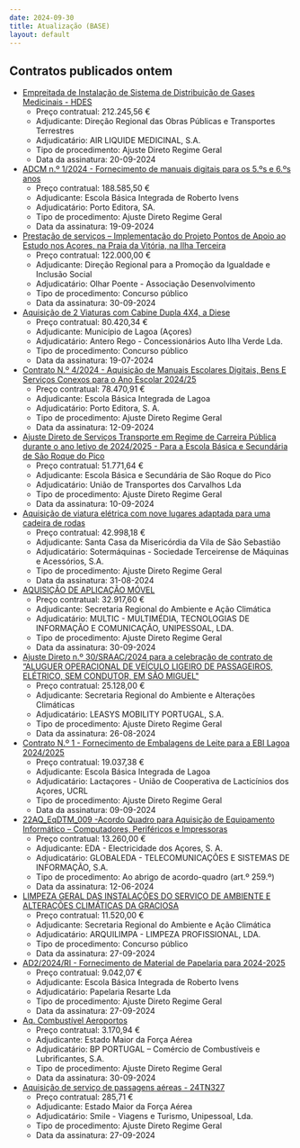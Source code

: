 ```yaml
---
date: 2024-09-30
title: Atualização (BASE)
layout: default
---
```

## Contratos publicados ontem

* [Empreitada de Instalação de Sistema de Distribuição de Gases Medicinais - HDES](https://www.base.gov.pt/Base4/pt/detalhe/?type=contratos&id=10944501)
  * Preço contratual: 212.245,56 €
  * Adjudicante: Direção Regional das Obras Públicas e Transportes Terrestres
  * Adjudicatário: AIR LIQUIDE MEDICINAL, S.A.
  * Tipo de procedimento: Ajuste Direto Regime Geral
  * Data da assinatura: 20-09-2024
* [ADCM n.º 1/2024 - Fornecimento de manuais digitais para os 5.ºs e 6.ºs anos](https://www.base.gov.pt/Base4/pt/detalhe/?type=contratos&id=10944693)
  * Preço contratual: 188.585,50 €
  * Adjudicante: Escola Básica Integrada de Roberto Ivens
  * Adjudicatário: Porto Editora, SA.
  * Tipo de procedimento: Ajuste Direto Regime Geral
  * Data da assinatura: 19-09-2024
* [Prestação de serviços – Implementação do Projeto Pontos de Apoio ao Estudo nos Açores, na Praia da Vitória, na Ilha Terceira](https://www.base.gov.pt/Base4/pt/detalhe/?type=contratos&id=10943942)
  * Preço contratual: 122.000,00 €
  * Adjudicante: Direção Regional para a Promoção da Igualdade e Inclusão Social
  * Adjudicatário: Olhar Poente - Associação Desenvolvimento
  * Tipo de procedimento: Concurso público
  * Data da assinatura: 30-09-2024
* [Aquisição de 2 Viaturas com Cabine Dupla 4X4, a Diese](https://www.base.gov.pt/Base4/pt/detalhe/?type=contratos&id=10943715)
  * Preço contratual: 80.420,34 €
  * Adjudicante: Município de Lagoa (Açores)
  * Adjudicatário: Antero Rego - Concessionários Auto Ilha Verde Lda.
  * Tipo de procedimento: Concurso público
  * Data da assinatura: 19-07-2024
* [Contrato N.º 4/2024 - Aquisição de Manuais Escolares Digitais, Bens E Serviços Conexos para o Ano Escolar 2024/25](https://www.base.gov.pt/Base4/pt/detalhe/?type=contratos&id=10943985)
  * Preço contratual: 78.470,91 €
  * Adjudicante: Escola Básica Integrada de Lagoa
  * Adjudicatário: Porto Editora, S. A.
  * Tipo de procedimento: Ajuste Direto Regime Geral
  * Data da assinatura: 12-09-2024
* [Ajuste Direto de Serviços Transporte em Regime de Carreira Pública durante o ano letivo de 2024/2025 - Para a Escola Básica e Secundária de São Roque do Pico](https://www.base.gov.pt/Base4/pt/detalhe/?type=contratos&id=10944618)
  * Preço contratual: 51.771,64 €
  * Adjudicante: Escola Básica e Secundária de São Roque do Pico
  * Adjudicatário: União  de Transportes dos Carvalhos Lda
  * Tipo de procedimento: Ajuste Direto Regime Geral
  * Data da assinatura: 10-09-2024
* [Aquisição de viatura elétrica com nove lugares adaptada para uma cadeira de rodas](https://www.base.gov.pt/Base4/pt/detalhe/?type=contratos&id=10944639)
  * Preço contratual: 42.998,18 €
  * Adjudicante: Santa Casa da Misericórdia da Vila de São Sebastião
  * Adjudicatário: Sotermáquinas - Sociedade Terceirense de Máquinas e Acessórios, S.A.
  * Tipo de procedimento: Ajuste Direto Regime Geral
  * Data da assinatura: 31-08-2024
* [AQUISIÇÃO DE APLICAÇÃO MÓVEL](https://www.base.gov.pt/Base4/pt/detalhe/?type=contratos&id=10944497)
  * Preço contratual: 32.917,60 €
  * Adjudicante: Secretaria Regional do Ambiente e Ação Climática
  * Adjudicatário: MULTIC - MULTIMÉDIA, TECNOLOGIAS DE INFORMAÇÃO E COMUNICAÇÃO, UNIPESSOAL, LDA.
  * Tipo de procedimento: Ajuste Direto Regime Geral
  * Data da assinatura: 30-09-2024
* [Ajuste Direto n.º 30/SRAAC/2024 para a celebração de contrato de “ALUGUER OPERACIONAL DE VEÍCULO LIGEIRO DE PASSAGEIROS, ELÉTRICO, SEM CONDUTOR, EM SÃO MIGUEL"](https://www.base.gov.pt/Base4/pt/detalhe/?type=contratos&id=10944706)
  * Preço contratual: 25.128,00 €
  * Adjudicante: Secretaria Regional do Ambiente e Alterações Climáticas
  * Adjudicatário: LEASYS MOBILITY PORTUGAL, S.A.
  * Tipo de procedimento: Ajuste Direto Regime Geral
  * Data da assinatura: 26-08-2024
* [Contrato N.º 1 - Fornecimento de Embalagens de Leite para a EBI Lagoa 2024/2025](https://www.base.gov.pt/Base4/pt/detalhe/?type=contratos&id=10944850)
  * Preço contratual: 19.037,38 €
  * Adjudicante: Escola Básica Integrada de Lagoa
  * Adjudicatário: Lactaçores - União de Cooperativa de Lacticínios dos Açores, UCRL
  * Tipo de procedimento: Ajuste Direto Regime Geral
  * Data da assinatura: 09-09-2024
* [22AQ_EqDTM_009 -Acordo Quadro para Aquisição de Equipamento Informático – Computadores, Periféricos e Impressoras](https://www.base.gov.pt/Base4/pt/detalhe/?type=contratos&id=10943682)
  * Preço contratual: 13.260,00 €
  * Adjudicante: EDA - Electricidade dos Açores, S. A.
  * Adjudicatário: GLOBALEDA - TELECOMUNICAÇÕES E SISTEMAS DE INFORMAÇÃO, S.A.
  * Tipo de procedimento: Ao abrigo de acordo-quadro (art.º 259.º)
  * Data da assinatura: 12-06-2024
* [LIMPEZA GERAL DAS INSTALAÇÕES DO SERVIÇO DE AMBIENTE E ALTERAÇÕES CLIMÁTICAS DA GRACIOSA](https://www.base.gov.pt/Base4/pt/detalhe/?type=contratos&id=10942881)
  * Preço contratual: 11.520,00 €
  * Adjudicante: Secretaria Regional do Ambiente e Ação Climática
  * Adjudicatário: ARQUILIMPA - LIMPEZA PROFISSIONAL, LDA.
  * Tipo de procedimento: Concurso público
  * Data da assinatura: 27-09-2024
* [AD2/2024/RI - Fornecimento de Material de Papelaria para 2024-2025](https://www.base.gov.pt/Base4/pt/detalhe/?type=contratos&id=10943073)
  * Preço contratual: 9.042,07 €
  * Adjudicante: Escola Básica Integrada de Roberto Ivens
  * Adjudicatário: Papelaria Resarte Lda
  * Tipo de procedimento: Ajuste Direto Regime Geral
  * Data da assinatura: 27-09-2024
* [Aq. Combustível Aeroportos](https://www.base.gov.pt/Base4/pt/detalhe/?type=contratos&id=10944384)
  * Preço contratual: 3.170,94 €
  * Adjudicante: Estado Maior da Força Aérea
  * Adjudicatário: BP PORTUGAL – Comércio de Combustíveis e Lubrificantes, S.A.
  * Tipo de procedimento: Ajuste Direto Regime Geral
  * Data da assinatura: 30-09-2024
* [Aquisição de serviço de passagens aéreas - 24TN327](https://www.base.gov.pt/Base4/pt/detalhe/?type=contratos&id=10944079)
  * Preço contratual: 285,71 €
  * Adjudicante: Estado Maior da Força Aérea
  * Adjudicatário: Smile - Viagens e Turismo, Unipessoal, Lda.
  * Tipo de procedimento: Ajuste Direto Regime Geral
  * Data da assinatura: 27-09-2024
